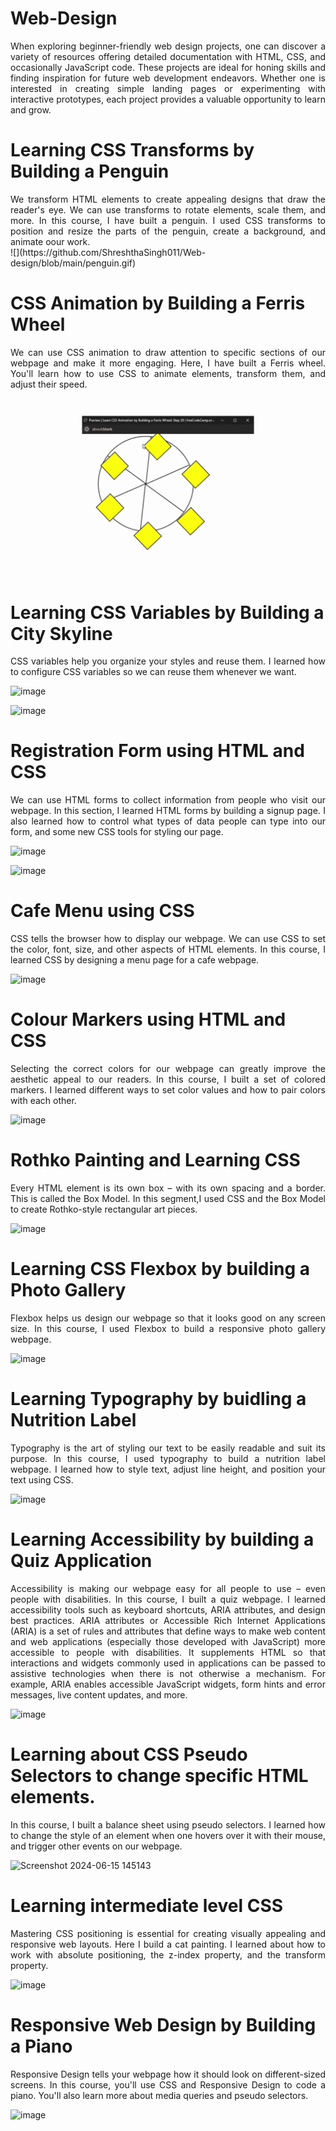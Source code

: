 # Web-Design
<div align="justify">
When exploring beginner-friendly web design projects, one can discover a variety of resources offering detailed documentation with HTML, CSS, and occasionally JavaScript code. These projects are ideal for honing skills and finding inspiration for future web development endeavors. Whether one is interested in creating simple landing pages or experimenting with interactive prototypes, each project provides a valuable opportunity to learn and grow.</div>

# Learning CSS Transforms by Building a Penguin

<div align="justify">We transform HTML elements to create appealing designs that draw the reader's eye. We can use transforms to rotate elements, scale them, and more. In this course, I have built  a penguin. I used CSS transforms to position and resize the parts of the penguin, create a background, and animate oour work. </div>
![](https://github.com/ShreshthaSingh011/Web-design/blob/main/penguin.gif)

# CSS Animation by Building a Ferris Wheel
<div align="justify">We can use CSS animation to draw attention to specific sections of our webpage and make it more engaging. Here, I have built a Ferris wheel. You'll learn how to use CSS to animate elements, transform them, and adjust their speed. </div>

![](https://github.com/ShreshthaSingh011/Web-design/blob/main/ferris%20wheel.gif)

# Learning CSS Variables by Building a City Skyline
<div align="justify">CSS variables help you organize your styles and reuse them. I learned how to configure CSS variables so we can reuse them whenever we want. </div>

![image](https://github.com/ShreshthaSingh011/Web-design/assets/50359330/5cb98824-1bcb-4f09-8138-ea835e39406d)

![image](https://github.com/ShreshthaSingh011/Web-design/assets/50359330/d3f715c7-d92b-4ee3-a75e-4d2143330d76)

# Registration Form using HTML and CSS
<div align="justify">We can use HTML forms to collect information from people who visit our webpage. In this section, I learned HTML forms by building a signup page. I also learned how to control what types of data people can type into our form, and some new CSS tools for styling our page. </div>

![image](https://github.com/ShreshthaSingh011/Web-design/assets/50359330/272f484f-f117-4f12-bb03-9da9ad443604)

![image](https://github.com/ShreshthaSingh011/Web-design/assets/50359330/89499e11-c089-4255-970f-a484262b5787)

# Cafe Menu using CSS 
<div align="justify">CSS tells the browser how to display our webpage. We can use CSS to set the color, font, size, and other aspects of HTML elements. In this course, I learned CSS by designing a menu page for a cafe webpage. </div>

![image](https://github.com/ShreshthaSingh011/Web-design/assets/50359330/914e9206-c4c7-4da6-9164-66db9749b84c)

# Colour Markers using HTML and CSS 
<div align="justify">Selecting the correct colors for our webpage can greatly improve the aesthetic appeal to our readers. In this course, I built a set of colored markers. I learned different ways to set color values and how to pair colors with each other. </div>

![image](https://github.com/ShreshthaSingh011/Web-design/assets/50359330/30145cde-69d4-4b11-a63f-1aa0b732f394)

# Rothko Painting and Learning CSS
<div align="justify">Every HTML element is its own box – with its own spacing and a border. This is called the Box Model. In this segment,I used CSS and the Box Model to create Rothko-style rectangular art pieces.   </div>

![image](https://github.com/ShreshthaSingh011/Web-design/assets/50359330/ea14d87c-fb9e-4ad0-81d1-75b658c0228f)

# Learning CSS Flexbox by building a Photo Gallery
<div align="justify">Flexbox helps us design our webpage so that it looks good on any screen size. In this course, I used Flexbox to build a responsive photo gallery webpage. </div>

![image](https://github.com/ShreshthaSingh011/Web-design/assets/50359330/b4eac007-1677-4c8e-8ff9-ed335df16b55)

# Learning Typography by buidling a Nutrition Label
<div align="justify">Typography is the art of styling our text to be easily readable and suit its purpose. In this course, I used typography to build a nutrition label webpage. I learned how to style text, adjust line height, and position your text using CSS.  </div>

![image](https://github.com/ShreshthaSingh011/Web-design/assets/50359330/d232e272-6210-4929-ab6d-dddac584ae3c)

# Learning Accessibility by building a Quiz Application
<div align="justify">Accessibility is making our webpage easy for all people to use – even people with disabilities. In this course, I built a quiz webpage. I learned accessibility tools such as keyboard shortcuts, ARIA attributes, and design best practices.
ARIA attributes or Accessible Rich Internet Applications (ARIA) is a set of rules and attributes that define ways to make web content and web applications (especially those developed with JavaScript) more accessible to people with disabilities.
It supplements HTML so that interactions and widgets commonly used in applications can be passed to assistive technologies when there is not otherwise a mechanism. For example, ARIA enables accessible JavaScript widgets, form hints and error messages, live content updates, and more.  </div>

![image](https://github.com/ShreshthaSingh011/Web-design/assets/50359330/3aab7e13-f918-4bf9-a728-75be4de006d8)

# Learning about CSS Pseudo Selectors to change specific HTML elements.

<div align="justify">In this course, I built a balance sheet using pseudo selectors. I learned how to change the style of an element when one hovers over it with their mouse, and trigger other events on our webpage. </div>

![Screenshot 2024-06-15 145143](https://github.com/ShreshthaSingh011/Web-design/assets/50359330/ff47adbe-65d1-486f-b758-381918ae6a98)

# Learning intermediate level CSS
<div align="justify">Mastering CSS positioning is essential for creating visually appealing and responsive web layouts. Here I build a cat painting. I learned about how to work with absolute positioning, the z-index property, and the transform property. </div>

![image](https://github.com/ShreshthaSingh011/Web-design/assets/50359330/cd604080-c3cf-442e-8ec8-f97b7f83721e)

# Responsive Web Design by Building a Piano
<div align="justify">Responsive Design tells your webpage how it should look on different-sized screens. In this course, you'll use CSS and Responsive Design to code a piano. You'll also learn more about media queries and pseudo selectors. </div>

![image](https://github.com/ShreshthaSingh011/Web-design/assets/50359330/13acd14e-7fdc-4cbd-bda2-304b354e0517)
